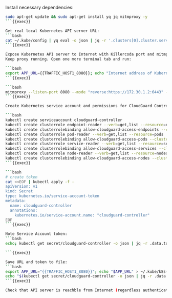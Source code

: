 
Install necessary dependencies:

```bash
sudo apt-get update && sudo apt-get install yq jq mitmproxy -y
```{{exec}}

Get real local Kubernetes API server URL:
```bash
cat ~/.kube/config | yq eval -o json | jq -r '.clusters[0].cluster.server'
```{{exec}}

Expose Kubernetes API server to Internet with Killercoda port and mitmproxy. 
Keep proxy running. Open one more terminal tab and run:

```bash
export APP_URL={{TRAFFIC_HOST1_8080}}; echo "Internet address of Kubernetes API is $APP_URL - take note"; read -p "Press enter to continue"
```{{exec}}

```bash
mitmproxy --listen-port 8080 --mode "reverse:https://172.30.1.2:6443" --ssl-insecure
```{{exec}}

Create Kubernetes service account and permissions for CloudGuard Controller to access Kubernetes API:

```bash
kubectl create serviceaccount cloudguard-controller
kubectl create clusterrole endpoint-reader --verb=get,list --resource=endpoints
kubectl create clusterrolebinding allow-cloudguard-access-endpoints --clusterrole=endpoint-reader --serviceaccount=default:cloudguard-controller
kubectl create clusterrole pod-reader --verb=get,list --resource=pods
kubectl create clusterrolebinding allow-cloudguard-access-pods --clusterrole=pod-reader --serviceaccount=default:cloudguard-controller
kubectl create clusterrole service-reader --verb=get,list --resource=services
kubectl create clusterrolebinding allow-cloudguard-access-services --clusterrole=service-reader --serviceaccount=default:cloudguard-controller
kubectl create clusterrole node-reader --verb=get,list --resource=nodes
kubectl create clusterrolebinding allow-cloudguard-access-nodes --clusterrole=node-reader --serviceaccount=default:cloudguard-controller
```{{exec}}

```bash
# create token
cat <<EOF | kubectl apply -f -
apiVersion: v1
kind: Secret
type: kubernetes.io/service-account-token
metadata:
  name: cloudguard-controller
  annotations:
    kubernetes.io/service-account.name: "cloudguard-controller"
EOF
```{{exec}}

Note Service Account token:
```bash
echo; kubectl get secret/cloudguard-controller -o json | jq -r .data.token | base64 -d ; echo; echo

```{{exec}}

Save URL and token to file:
```bash
export APP_URL="{{TRAFFIC_HOST1_8080}}"; echo "$APP_URL" > ~/.kube/k8s-api-url
echo "$(kubectl get secret/cloudguard-controller -o json | jq -r .data.token | base64 -d)" > ~/.kube/k8s-api-token
```{{exec}}

Check that API server is reachble from Internet (regardless authentication): {{TRAFFIC_HOST1_8080}}
